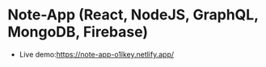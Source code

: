 # Note-App (React, NodeJS, GraphQL, MongoDB, Firebase)

- Live demo:https://note-app-o1lkey.netlify.app/
